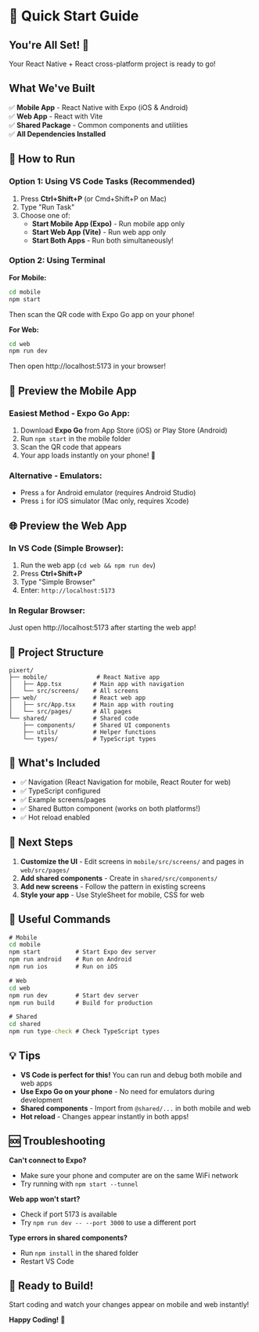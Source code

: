 # 🚀 Quick Start Guide

## You're All Set! 🎉

Your React Native + React cross-platform project is ready to go!

## What We've Built

✅ **Mobile App** - React Native with Expo (iOS & Android)  
✅ **Web App** - React with Vite  
✅ **Shared Package** - Common components and utilities  
✅ **All Dependencies Installed**

## 🏃 How to Run

### Option 1: Using VS Code Tasks (Recommended)

1. Press **Ctrl+Shift+P** (or Cmd+Shift+P on Mac)
2. Type "Run Task"
3. Choose one of:
   - **Start Mobile App (Expo)** - Run mobile app only
   - **Start Web App (Vite)** - Run web app only
   - **Start Both Apps** - Run both simultaneously!

### Option 2: Using Terminal

**For Mobile:**

```cmd
cd mobile
npm start
```

Then scan the QR code with Expo Go app on your phone!

**For Web:**

```cmd
cd web
npm run dev
```

Then open http://localhost:5173 in your browser!

## 📱 Preview the Mobile App

### Easiest Method - Expo Go App:

1. Download **Expo Go** from App Store (iOS) or Play Store (Android)
2. Run `npm start` in the mobile folder
3. Scan the QR code that appears
4. Your app loads instantly on your phone! 🎉

### Alternative - Emulators:

- Press `a` for Android emulator (requires Android Studio)
- Press `i` for iOS simulator (Mac only, requires Xcode)

## 🌐 Preview the Web App

### In VS Code (Simple Browser):

1. Run the web app (`cd web && npm run dev`)
2. Press **Ctrl+Shift+P**
3. Type "Simple Browser"
4. Enter: `http://localhost:5173`

### In Regular Browser:

Just open http://localhost:5173 after starting the web app!

## 📂 Project Structure

```
pixert/
├── mobile/              # React Native app
│   ├── App.tsx         # Main app with navigation
│   └── src/screens/    # All screens
├── web/                # React web app
│   ├── src/App.tsx     # Main app with routing
│   └── src/pages/      # All pages
└── shared/             # Shared code
    ├── components/     # Shared UI components
    ├── utils/          # Helper functions
    └── types/          # TypeScript types
```

## 🎨 What's Included

- ✅ Navigation (React Navigation for mobile, React Router for web)
- ✅ TypeScript configured
- ✅ Example screens/pages
- ✅ Shared Button component (works on both platforms!)
- ✅ Hot reload enabled

## 📝 Next Steps

1. **Customize the UI** - Edit screens in `mobile/src/screens/` and pages in `web/src/pages/`
2. **Add shared components** - Create in `shared/src/components/`
3. **Add new screens** - Follow the pattern in existing screens
4. **Style your app** - Use StyleSheet for mobile, CSS for web

## 🔧 Useful Commands

```cmd
# Mobile
cd mobile
npm start          # Start Expo dev server
npm run android    # Run on Android
npm run ios        # Run on iOS

# Web
cd web
npm run dev        # Start dev server
npm run build      # Build for production

# Shared
cd shared
npm run type-check # Check TypeScript types
```

## 💡 Tips

- **VS Code is perfect for this!** You can run and debug both mobile and web apps
- **Use Expo Go on your phone** - No need for emulators during development
- **Shared components** - Import from `@shared/...` in both mobile and web
- **Hot reload** - Changes appear instantly in both apps!

## 🆘 Troubleshooting

**Can't connect to Expo?**

- Make sure your phone and computer are on the same WiFi network
- Try running with `npm start --tunnel`

**Web app won't start?**

- Check if port 5173 is available
- Try `npm run dev -- --port 3000` to use a different port

**Type errors in shared components?**

- Run `npm install` in the shared folder
- Restart VS Code

## 🎉 Ready to Build!

Start coding and watch your changes appear on mobile and web instantly!

**Happy Coding!** 🚀
